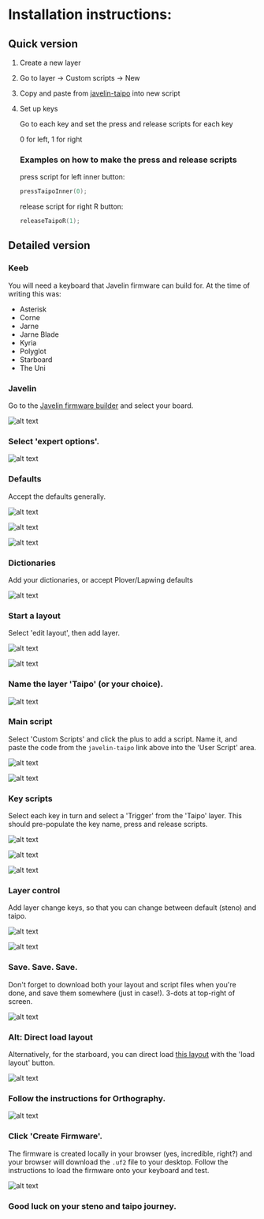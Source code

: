 #  Installation instructions:

## Quick version

1. Create a new layer
2. Go to layer -> Custom scripts -> New
3. Copy and paste from [javelin-taipo](/javelin-taipo/3_javelin_inputs/javelin-taipo.javelin-script) into new script
4. Set up keys

    Go to each key and set the press and release scripts for each key

    0 for left, 1 for right

   ### Examples on how to make the press and release scripts

    press script for left inner button:
    ```cpp
    pressTaipoInner(0);
    ```

    release script for right R button:
    ```cpp
    releaseTaipoR(1);
    ```

## Detailed version

### Keeb
You will need a keyboard that Javelin firmware can build for.  At the time of writing this was:
- Asterisk
- Corne
- Jarne
- Jarne Blade
- Kyria
- Polyglot
- Starboard
- The Uni

### Javelin
Go to the [Javelin firmware builder](https://lim.au/#/software/javelin-steno) and select your board.

![alt text](<docs/images/Screenshot 2025-01-10 201754.png>)

### Select 'expert options'.

![alt text](<docs/images/Screenshot 2025-01-10 202702.png>)

### Defaults
Accept the defaults generally.

![alt text](<docs/images/Screenshot 2025-01-10 202904.png>)

![alt text](<docs/images/Screenshot 2025-01-10 202932.png>)

![alt text](<docs/images/Screenshot 2025-01-10 203012.png>)

### Dictionaries
Add your dictionaries, or accept Plover/Lapwing defaults

![alt text](<docs/images/Screenshot 2025-01-10 203217.png>)

### Start a layout
Select 'edit layout', then add layer.

![alt text](<docs/images/Screenshot 2025-01-10 203419.png>)

![alt text](<docs/images/Screenshot 2025-01-10 203534.png>)

### Name the layer 'Taipo' (or your choice).

![alt text](<docs/images/Screenshot 2025-01-10 203634.png>)

###  Main script
Select 'Custom Scripts' and click the plus to add a script.  Name it, and paste the code from the `javelin-taipo` link above into the 'User Script' area.

![alt text](<docs/images/Screenshot 2025-01-10 203717.png>)

![alt text](<docs/images/Screenshot 2025-01-10 203927.png>)

### Key scripts
Select each key in turn and select a 'Trigger' from the 'Taipo' layer.  This should pre-populate the key name, press and release scripts.

![alt text](<docs/images/Screenshot 2025-01-11 151120.png>)

![alt text](<docs/images/Screenshot 2025-01-11 151158.png>)

![alt text](<docs/images/Screenshot 2025-01-11 151224.png>)

### Layer control

Add layer change keys, so that you can change between default (steno) and taipo.

![alt text](<docs/images/Screenshot 2025-01-11 153136.png>)

![alt text](<docs/images/Screenshot 2025-01-11 153251.png>)

### Save. Save. Save.

Don't forget to download both your layout and script files when you're done, and save them somewhere (just in case!).  3-dots at top-right of screen.

![alt text](<docs/images/Screenshot 2025-01-10 204716.png>)
   
### Alt: Direct load layout

Alternatively, for the starboard, you can direct load [this layout](<3_javelin_inputs/Starboard.javelin-layout>) with the 'load layout' button.

![alt text](<docs/images/Screenshot 2025-01-10 204817.png>)

###  Follow the instructions for Orthography.

![alt text](<docs/images/Screenshot 2025-01-10 204926.png>)

### Click 'Create Firmware'.
The firmware is created locally in your browser (yes, incredible, right?) and your browser will download the `.uf2` file to your desktop.  Follow the instructions to load the firmware onto your keyboard and test.

![alt text](<docs/images/Screenshot 2025-01-10 205058.png>)

###  Good luck on your steno and taipo journey.